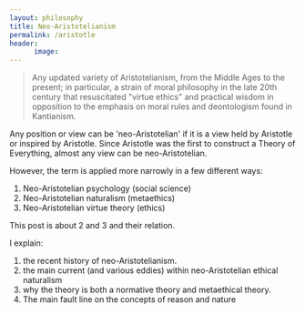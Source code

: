 ```yaml
---
layout: philosophy
title: Neo-Aristotelianism
permalink: /aristotle
header:
      image: 
---
```



>Any updated variety of Aristotelianism, from the Middle Ages to the present; in particular, a strain of moral philosophy in the late 20th century that resuscitated "virtue ethics" and practical wisdom in opposition to the emphasis on moral rules and deontologism found in Kantianism.



Any position or view can be 'neo-Aristotelian' if it is a view held by Aristotle or inspired by Aristotle. Since Aristotle was the first to construct a Theory of Everything, almost any view can be neo-Aristotelian. 

However, the term is applied more narrowly in a few different ways: 

1. Neo-Aristotelian psychology (social science) 
2. Neo-Aristotelian naturalism (metaethics)
3. Neo-Aristotelian virtue theory (ethics)

This post is about 2 and 3 and their relation. 

I explain: 

1. the recent history of neo-Aristotelianism. 
2. the main current (and various eddies) within neo-Aristotelian ethical naturalism
3. why the theory is both a normative theory and metaethical theory. 
4. The main fault line on the concepts of reason and nature

